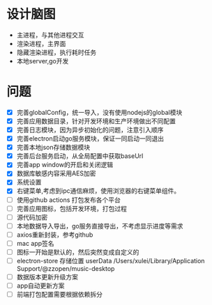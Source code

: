 # 设计脑图
- 主进程，与其他进程交互
- 渲染进程，主界面
- 隐藏渲染进程，执行耗时任务
- 本地server,go开发


# 问题
- [x] 完善globalConfig，统一导入，没有使用nodejs的global模块
- [x] 完善应用数据目录，针对开发环境和生产环境做出不同配置
- [x] 完善日志模块，因为异步初始化的问题，注意引入顺序
- [x] 完善electron启动go服务模块，保证一同启动一同退出
- [x] 完善本地json存储数据模块
- [x] 完善后台服务启动，从全局配置中获取baseUrl
- [x] 完善app window的开启和关闭逻辑
- [x] 数据库敏感内容采用AES加密
- [x] 系统设置
- [x] 右键菜单,考虑到ipc通信麻烦，使用浏览器的右键菜单组件。
- [ ] 使用github actions 打包发布各个平台
- [ ] 完善应用图标，包括开发环境，打包过程
- [ ] 源代码加密
- [ ] 本地数据导入导出，go服务直接导出，不考虑显示进度等需求
- [ ] axios重新封装，参考github
- [ ] mac app签名
- [ ] 图标一开始是默认的，然后突然变成自定义的
- [ ] electron-store 存储位置 userData  /Users/xulei/Library/Application Support/@zzopen/music-desktop
- [ ] 数据版本更新升级方案
- [ ] app自动更新方案
- [ ] 前端打包配置需要根据依赖拆分
